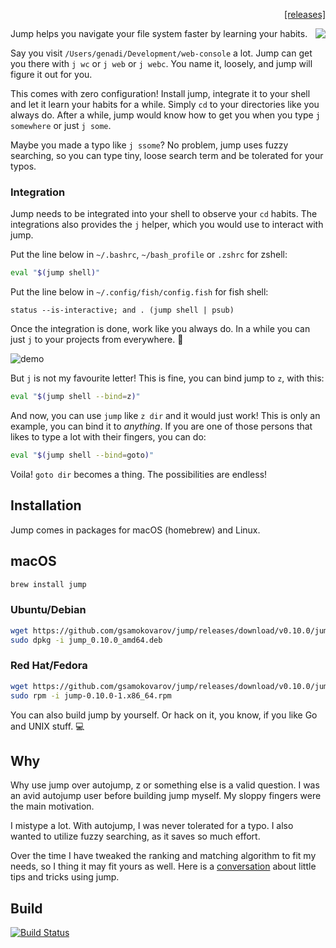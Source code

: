 <p align="right">
  <a href="https://github.com/gsamokovarov/jump/releases">[releases]</a>
</p>

<img align="right" src="https://github.com/gsamokovarov/jump/raw/master/assets/logo-light.png">

Jump helps you navigate your file system faster by learning your
habits.

Say you visit `/Users/genadi/Development/web-console` a lot. Jump can
get you there with `j wc` or `j web` or `j webc`. You name it,
loosely, and jump will figure it out for you.

This comes with zero configuration! Install jump, integrate it to your shell
and let it learn your habits for a while. Simply `cd` to your directories like
you always do. After a while, jump would know how to get you when you type
`j somewhere` or just `j some`.

Maybe you made a typo like `j ssome`? No problem, jump uses fuzzy searching, so
you can type tiny, loose search term and be tolerated for your typos.

### Integration

Jump needs to be integrated into your shell to observe your `cd` habits. The
integrations also provides the `j` helper, which you would use to interact with
jump.

Put the line below in `~/.bashrc`,  `~/bash_profile` or `.zshrc` for
zshell:

```bash
eval "$(jump shell)"
```

Put the line below in `~/.config/fish/config.fish` for fish shell:

```fish
status --is-interactive; and . (jump shell | psub)
```

Once the integration is done, work like you always do. In a while you
can just `j` to your projects from everywhere. 👀

![demo](https://raw.githubusercontent.com/gsamokovarov/jump/master/assets/demo.gif)

But `j` is not my favourite letter! This is fine, you can bind jump to `z`,
with this:

```bash
eval "$(jump shell --bind=z)"
```

And now, you can use `jump` like `z dir` and it would just work! This is only
an example, you can bind it to _anything_. If you are one of those persons that
likes to type a lot with their fingers, you can do:

```bash
eval "$(jump shell --bind=goto)"
```

Voila! `goto dir` becomes a thing. The possibilities are endless!

## Installation

Jump comes in packages for macOS (homebrew) and Linux.

## macOS

```bash
brew install jump
```

### Ubuntu/Debian

```bash
wget https://github.com/gsamokovarov/jump/releases/download/v0.10.0/jump_0.10.0_amd64.deb
sudo dpkg -i jump_0.10.0_amd64.deb
```

### Red Hat/Fedora

```bash
wget https://github.com/gsamokovarov/jump/releases/download/v0.10.0/jump-0.10.0-1.x86_64.rpm
sudo rpm -i jump-0.10.0-1.x86_64.rpm
```

You can also build jump by yourself. Or hack on it, you know, if you like Go
and UNIX stuff. 💻

## Why

Why use jump over autojump, z or something else is a valid question. I was an
avid autojump user before building jump myself. My sloppy fingers were the main
motivation.

I mistype a lot. With autojump, I was never tolerated for a typo. I also wanted
to utilize fuzzy searching, as it saves so much effort.

Over the time I have tweaked the ranking and matching algorithm to fit my
needs, so I thing it may fit yours as well. Here is a [conversation] about
little tips and tricks using jump.

## Build

<a href="https://travis-ci.org/gsamokovarov/jump">
  <img src="https://travis-ci.org/gsamokovarov/jump.svg?branch=master" alt="Build Status" data-canonical-src="https://travis-ci.org/gsamokovarov/jump.svg?branch=master">
</a>

[man]: http://gsamokovarov.com/jump
[Go workspace]: https://golang.org/doc/code.html#Workspaces
[conversation]: https://twitter.com/hkdobrev/status/838398833419767808
